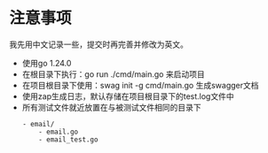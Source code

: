 
# 注意事项

我先用中文记录一些，提交时再完善并修改为英文。

- 使用go 1.24.0
- 在根目录下执行：go run ./cmd/main.go 来启动项目
- 在项目根目录下使用：swag init -g cmd/main.go 生成swagger文档
- 使用zap生成日志，默认存储在项目根目录下的test.log文件中
- 所有测试文件就近放置在与被测试文件相同的目录下
    ``` 
    - email/
        - email.go
        - email_test.go
    ```

